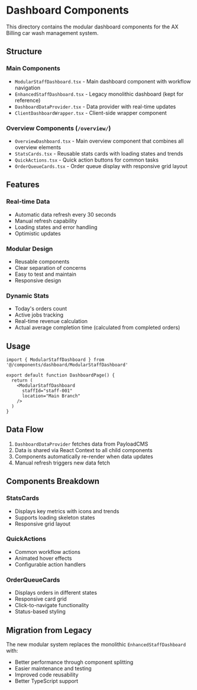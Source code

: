 # Dashboard Components

This directory contains the modular dashboard components for the AX Billing car wash management system.

## Structure

### Main Components
- `ModularStaffDashboard.tsx` - Main dashboard component with workflow navigation
- `EnhancedStaffDashboard.tsx` - Legacy monolithic dashboard (kept for reference)
- `DashboardDataProvider.tsx` - Data provider with real-time updates
- `ClientDashboardWrapper.tsx` - Client-side wrapper component

### Overview Components (`/overview/`)
- `OverviewDashboard.tsx` - Main overview component that combines all overview elements
- `StatsCards.tsx` - Reusable stats cards with loading states and trends
- `QuickActions.tsx` - Quick action buttons for common tasks
- `OrderQueueCards.tsx` - Order queue display with responsive grid layout

## Features

### Real-time Data
- Automatic data refresh every 30 seconds
- Manual refresh capability
- Loading states and error handling
- Optimistic updates

### Modular Design
- Reusable components
- Clear separation of concerns
- Easy to test and maintain
- Responsive design

### Dynamic Stats
- Today's orders count
- Active jobs tracking
- Real-time revenue calculation
- Actual average completion time (calculated from completed orders)

## Usage

```tsx
import { ModularStaffDashboard } from '@/components/dashboard/ModularStaffDashboard'

export default function DashboardPage() {
  return (
    <ModularStaffDashboard 
      staffId="staff-001"
      location="Main Branch"
    />
  )
}
```

## Data Flow

1. `DashboardDataProvider` fetches data from PayloadCMS
2. Data is shared via React Context to all child components
3. Components automatically re-render when data updates
4. Manual refresh triggers new data fetch

## Components Breakdown

### StatsCards
- Displays key metrics with icons and trends
- Supports loading skeleton states
- Responsive grid layout

### QuickActions
- Common workflow actions
- Animated hover effects
- Configurable action handlers

### OrderQueueCards
- Displays orders in different states
- Responsive card grid
- Click-to-navigate functionality
- Status-based styling

## Migration from Legacy

The new modular system replaces the monolithic `EnhancedStaffDashboard` with:
- Better performance through component splitting
- Easier maintenance and testing
- Improved code reusability
- Better TypeScript support
